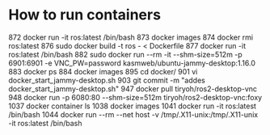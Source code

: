 # How to run containers

  872  docker run -it ros:latest /bin/bash
  873  docker images
  874  docker rmi ros:latest
  876  sudo docker build -t ros - < Dockerfile
  877  docker run -it ros:latest /bin/bash
  882  sudo docker run --rm -it --shm-size=512m -p 6901:6901 -e VNC_PW=password kasmweb/ubuntu-jammy-desktop:1.16.0
  883  docker ps
  884  docker images
  895  cd docker/
  901  vi docker_start_jammy-desktop.sh
  903  git commit -m "addes docker_start_jammy-desktop.sh"
  947  docker pull tiryoh/ros2-desktop-vnc
  948  docker run -p 6080:80 --shm-size=512m tiryoh/ros2-desktop-vnc:foxy
 1037  docker container ls
 1038  docker images
 1041  docker run -it ros:latest /bin/bash
 1044  docker run --rm --net host -v /tmp/.X11-unix:/tmp/.X11-unix -it ros:latest /bin/bash
